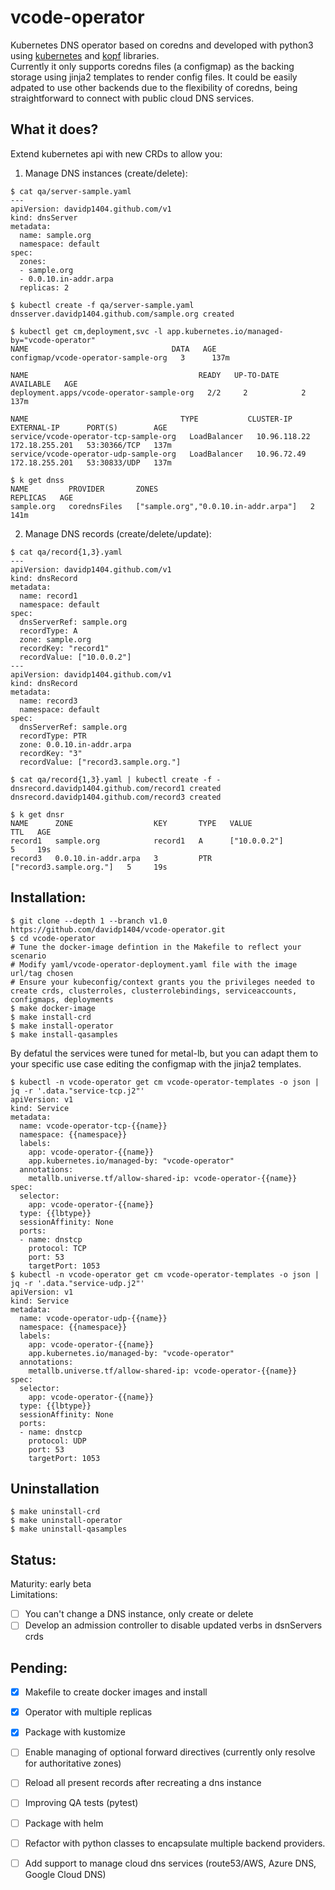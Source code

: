 # vcode-operator
Kubernetes DNS operator based on coredns and developed with python3 using [kubernetes](https://github.com/kubernetes-client/python) and [kopf](https://kopf.readthedocs.io/en/stable/) libraries.     
Currently it only supports coredns files (a configmap) as the backing storage using jinja2 templates to render config files. It could be easily adpated to use other backends due to the flexibility of coredns, being straightforward to connect with public cloud DNS services. 
## What it does?
Extend kubernetes api with new CRDs to allow you:
1) Manage DNS instances (create/delete):
```
$ cat qa/server-sample.yaml 
---
apiVersion: davidp1404.github.com/v1
kind: dnsServer
metadata:
  name: sample.org
  namespace: default
spec:
  zones: 
  - sample.org
  - 0.0.10.in-addr.arpa
  replicas: 2

$ kubectl create -f qa/server-sample.yaml
dnsserver.davidp1404.github.com/sample.org created

$ kubectl get cm,deployment,svc -l app.kubernetes.io/managed-by="vcode-operator"
NAME                                DATA   AGE
configmap/vcode-operator-sample-org   3      137m

NAME                                      READY   UP-TO-DATE   AVAILABLE   AGE
deployment.apps/vcode-operator-sample-org   2/2     2            2           137m

NAME                                  TYPE           CLUSTER-IP     EXTERNAL-IP      PORT(S)        AGE
service/vcode-operator-tcp-sample-org   LoadBalancer   10.96.118.22   172.18.255.201   53:30366/TCP   137m
service/vcode-operator-udp-sample-org   LoadBalancer   10.96.72.49    172.18.255.201   53:30833/UDP   137m

$ k get dnss
NAME         PROVIDER       ZONES                                  REPLICAS   AGE
sample.org   corednsFiles   ["sample.org","0.0.10.in-addr.arpa"]   2          141m

```
2) Manage DNS records (create/delete/update):

```
$ cat qa/record{1,3}.yaml 
---
apiVersion: davidp1404.github.com/v1
kind: dnsRecord
metadata:
  name: record1
  namespace: default
spec:
  dnsServerRef: sample.org
  recordType: A
  zone: sample.org
  recordKey: "record1"
  recordValue: ["10.0.0.2"]
---
apiVersion: davidp1404.github.com/v1
kind: dnsRecord
metadata:
  name: record3
  namespace: default
spec:
  dnsServerRef: sample.org
  recordType: PTR
  zone: 0.0.10.in-addr.arpa
  recordKey: "3"
  recordValue: ["record3.sample.org."]
  
$ cat qa/record{1,3}.yaml | kubectl create -f -
dnsrecord.davidp1404.github.com/record1 created
dnsrecord.davidp1404.github.com/record3 created

$ k get dnsr
NAME      ZONE                  KEY       TYPE   VALUE                     TTL   AGE
record1   sample.org            record1   A      ["10.0.0.2"]              5     19s
record3   0.0.10.in-addr.arpa   3         PTR    ["record3.sample.org."]   5     19s
```
## Installation:
```
$ git clone --depth 1 --branch v1.0 https://github.com/davidp1404/vcode-operator.git
$ cd vcode-operator
# Tune the docker-image defintion in the Makefile to reflect your scenario
# Modify yaml/vcode-operator-deployment.yaml file with the image url/tag chosen 
# Ensure your kubeconfig/context grants you the privileges needed to create crds, clusterroles, clusterrolebindings, serviceaccounts, configmaps, deployments
$ make docker-image
$ make install-crd
$ make install-operator
$ make install-qasamples
```
By defatul the services were tuned for metal-lb, but you can adapt them to your specific use case editing the configmap with the jinja2 templates. 
```
$ kubectl -n vcode-operator get cm vcode-operator-templates -o json | jq -r '.data."service-tcp.j2"'
apiVersion: v1
kind: Service
metadata:
  name: vcode-operator-tcp-{{name}}
  namespace: {{namespace}}
  labels:
    app: vcode-operator-{{name}}
    app.kubernetes.io/managed-by: "vcode-operator"
  annotations:
    metallb.universe.tf/allow-shared-ip: vcode-operator-{{name}}
spec:
  selector:
    app: vcode-operator-{{name}}
  type: {{lbtype}}
  sessionAffinity: None
  ports:
  - name: dnstcp
    protocol: TCP
    port: 53
    targetPort: 1053
$ kubectl -n vcode-operator get cm vcode-operator-templates -o json | jq -r '.data."service-udp.j2"'
apiVersion: v1
kind: Service
metadata:
  name: vcode-operator-udp-{{name}}
  namespace: {{namespace}}
  labels:
    app: vcode-operator-{{name}}
    app.kubernetes.io/managed-by: "vcode-operator"
  annotations:
    metallb.universe.tf/allow-shared-ip: vcode-operator-{{name}}
spec:
  selector:
    app: vcode-operator-{{name}}
  type: {{lbtype}}
  sessionAffinity: None
  ports:
  - name: dnstcp
    protocol: UDP
    port: 53
    targetPort: 1053
```
## Uninstallation
```
$ make uninstall-crd
$ make uninstall-operator
$ make uninstall-qasamples
```

## Status:
Maturity: early beta   
Limitations:
- [ ] You can't change a DNS instance, only create or delete
- [ ] Develop an admission controller to disable updated verbs in dsnServers crds

## Pending:
- [x] Makefile to create docker images and install
- [x] Operator with multiple replicas 
- [x] Package with kustomize
- [ ] Enable managing of optional forward directives (currently only resolve for authoritative zones)
- [ ] Reload all present records after recreating a dns instance
- [ ] Improving QA tests (pytest)
- [ ] Package with helm
- [ ] Refactor with python classes to encapsulate multiple backend providers.
- [ ] Add support to manage cloud dns services (route53/AWS, Azure DNS, Google Cloud DNS)

